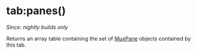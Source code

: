 # tab:panes()

*Since: nightly builds only*

Returns an array table containing the set of [MuxPane](../MuxPane.md) objects
contained by this tab.



